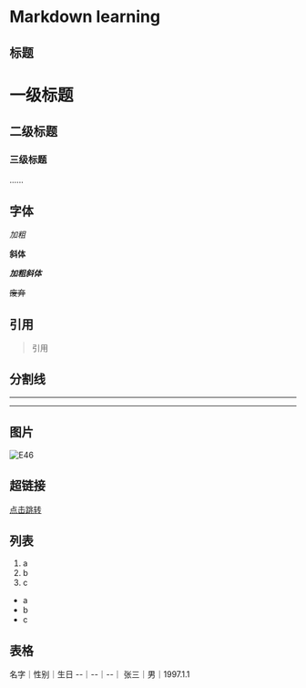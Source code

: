 # Markdown learning

## 标题

# 一级标题
## 二级标题
### 三级标题
......

## 字体

*加粗*

**斜体**

***加粗斜体***

~~废弃~~


## 引用

> 引用

## 分割线

---

***

## 图片

![E46](地址)

## 超链接

[点击跳转](https://www.google.com/search?q=e46+m3&rlz=1C5CHFA_enUS910US910&oq=e46+m3&aqs=chrome..69i57j0i457i512j0i512l2j69i65j69i60l3.10643j0j7&sourceid=chrome&ie=UTF-8)

## 列表

1. a
2. b
3. c

- a
- b
- c

## 表格

名字｜性别｜生日
--｜--｜--｜
张三｜男｜1997.1.1

